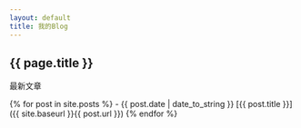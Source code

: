 ```yaml
---
layout: default
title: 我的Blog
---
```

## {{ page.title }}
最新文章

{% for post in site.posts %}
	- {{ post.date | date_to_string }}  [{{ post.title }}]({{ site.baseurl }}{{ post.url }})
{% endfor %}
